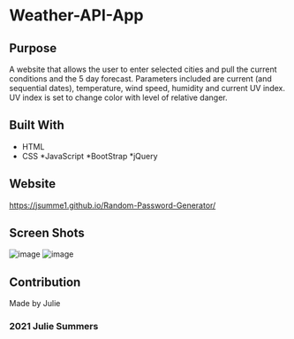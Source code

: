 # Weather-API-App

## Purpose
A website that allows the user to enter selected cities and pull the current conditions and the 5 day forecast.
Parameters included are current (and sequential dates), temperature, wind speed, humidity and current UV index.
UV index is set to change color with level of relative danger.

## Built With
* HTML
* CSS
*JavaScript
*BootStrap
*jQuery

## Website
https://jsumme1.github.io/Random-Password-Generator/

## Screen Shots
![image](https://user-images.githubusercontent.com/88805050/135779330-f5a58397-97e9-455a-aa3c-0c6622be1e69.png)
![image](https://user-images.githubusercontent.com/88805050/135779345-a759bbc1-b82e-455b-b128-c9389fa4b3b3.png)

 ## Contribution
  Made by Julie
  
  ###  2021 Julie Summers
